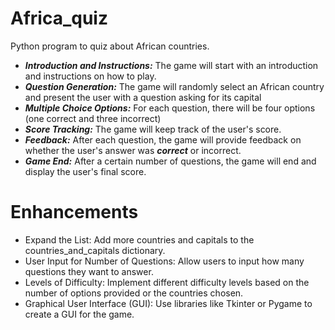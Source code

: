 # Africa_quiz
Python program to quiz about African countries.
+ ***Introduction and Instructions:*** The game will start with an introduction and instructions on how to play.
+ ***Question Generation:*** The game will randomly select an African country and present the user with a question asking for its capital
+ ***Multiple Choice Options:*** For each question, there will be four options (one correct and three incorrect)
+ ***Score Tracking:*** The game will keep track of the user's score.
+ ***Feedback:*** After each question, the game will provide feedback on whether the user's answer was ***correct*** or incorrect.
+ ***Game End:*** After a certain number of questions, the game will end and display the user's final score.

# Enhancements

- Expand the List: Add more countries and capitals to the countries_and_capitals dictionary.
- User Input for Number of Questions: Allow users to input how many questions they want to answer.
- Levels of Difficulty: Implement different difficulty levels based on the number of options provided or the countries chosen.
- Graphical User Interface (GUI): Use libraries like Tkinter or Pygame to create a GUI for the game.
